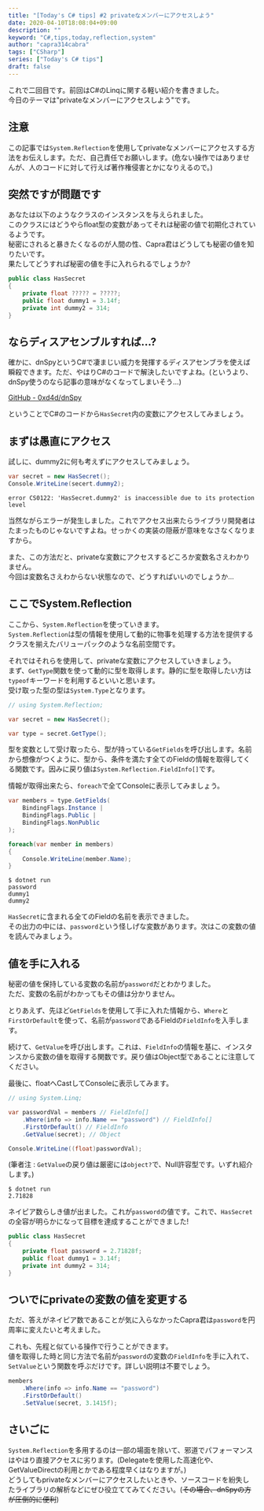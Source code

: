 ```yaml
---
title: "[Today's C# tips] #2 privateなメンバーにアクセスしよう"
date: 2020-04-10T18:08:04+09:00
description: ""
keyword: "C#,tips,today,reflection,system"
author: "capra314cabra"
tags: ["CSharp"]
series: ["Today's C# tips"]
draft: false
---
```


これで二回目です。前回はC#のLinqに関する軽い紹介を書きました。  
今日のテーマは"privateなメンバーにアクセスしよう"です。

## 注意

この記事では`System.Reflection`を使用してprivateなメンバーにアクセスする方法をお伝えします。ただ、自己責任でお願いします。(危ない操作ではありませんが、人のコードに対して行えば著作権侵害とかになりえるので。)

## 突然ですが問題です

あなたは以下のようなクラスのインスタンスを与えられました。  
このクラスにはどうやらfloat型の変数があってそれは秘密の値で初期化されているようです。  
秘密にされると暴きたくなるのが人間の性、Capra君はどうしても秘密の値を知りたいです。  
果たしてどうすれば秘密の値を手に入れられるでしょうか?

``` C#
public class HasSecret
{
    private float ????? = ?????;
    public float dummy1 = 3.14f;
    private int dummy2 = 314;
}
```

## ならディスアセンブルすれば...?

確かに、dnSpyというC#で凄まじい威力を発揮するディスアセンブラを使えば瞬殺できます。ただ、やはりC#のコードで解決したいですよね。(というより、dnSpy使うのなら記事の意味がなくなってしまいそう...)

[GitHub - 0xd4d/dnSpy](https://github.com/0xd4d/dnSpy)

ということでC#のコードから`HasSecret`内の変数にアクセスしてみましょう。

## まずは愚直にアクセス

試しに、dummy2に何も考えずにアクセスしてみましょう。

``` C#
var secret = new HasSecret();
Console.WriteLine(secert.dummy2);
```

```
error CS0122: 'HasSecret.dummy2' is inaccessible due to its protection level
```

当然ながらエラーが発生しました。これでアクセス出来たらライブラリ開発者はたまったものじゃないですよね。せっかくの実装の隠蔽が意味をなさなくなりますから。

また、この方法だと、privateな変数にアクセスするどころか変数名さえわかりません。  
今回は変数名さえわからない状態なので、どうすればいいのでしょうか...

## ここでSystem.Reflection

ここから、`System.Reflection`を使っていきます。  
`System.Reflection`は型の情報を使用して動的に物事を処理する方法を提供するクラスを揃えたバリューパックのような名前空間です。

それではそれらを使用して、privateな変数にアクセスしていきましょう。  
まず、`GetType`関数を使って動的に型を取得します。静的に型を取得したい方は`typeof`キーワードを利用するといいと思います。  
受け取った型の型は`System.Type`となります。

``` C#
// using System.Reflection;

var secret = new HasSecret();

var type = secret.GetType();
```

型を変数として受け取ったら、型が持っている`GetFields`を呼び出します。名前から想像がつくように、型から、条件を満たす全てのFieldの情報を取得してくる関数です。因みに戻り値は`System.Reflection.FieldInfo[]`です。

情報が取得出来たら、`foreach`で全てConsoleに表示してみましょう。

``` C#
var members = type.GetFields(
    BindingFlags.Instance |
    BindingFlags.Public |
    BindingFlags.NonPublic
);

foreach(var member in members)
{
    Console.WriteLine(member.Name);
}
```

```
$ dotnet run
password
dummy1
dummy2
```

`HasSecret`に含まれる全てのFieldの名前を表示できました。  
その出力の中には、`password`という怪しげな変数があります。次はこの変数の値を読んでみましょう。

## 値を手に入れる

秘密の値を保持している変数の名前が`password`だとわかりました。  
ただ、変数の名前がわかってもその値は分かりません。

とりあえず、先ほど`GetFields`を使用して手に入れた情報から、`Where`と`FirstOrDefault`を使って、名前が`password`であるFieldの`FieldInfo`を入手します。

続けて、`GetValue`を呼び出します。これは、`FieldInfo`の情報を基に、インスタンスから変数の値を取得する関数です。戻り値はObject型であることに注意してください。

最後に、floatへCastしてConsoleに表示してみます。

``` C#
// using System.Linq;

var passwordVal = members // FieldInfo[]
    .Where(info => info.Name == "password") // FieldInfo[]
    .FirstOrDefault() // FieldInfo
    .GetValue(secret); // Object

Console.WriteLine((float)passwordVal);
```

(筆者注 : `GetValue`の戻り値は厳密には`object?`で、Null許容型です。いずれ紹介します。)

```
$ dotnet run
2.71828
```

ネイピア数らしき値が出ました。これが`password`の値です。これで、`HasSecret`の全容が明らかになって目標を達成することができました!

``` C#
public class HasSecret
{
    private float password = 2.71828f;
    public float dummy1 = 3.14f;
    private int dummy2 = 314;
}
```

## ついでにprivateの変数の値を変更する

ただ、答えがネイピア数であることが気に入らなかったCapra君は`password`を円周率に変えたいと考えました。

これも、先程と似ている操作で行うことができます。  
値を取得した時と同じ方法で名前が`password`の変数の`FieldInfo`を手に入れて、`SetValue`という関数を呼ぶだけです。詳しい説明は不要でしょう。

``` C#
members
    .Where(info => info.Name == "password")
    .FirstOrDefault()
    .SetValue(secret, 3.1415f);
```

## さいごに

`System.Reflection`を多用するのは一部の場面を除いて、邪道でパフォーマンスはやはり直接アクセスに劣ります。(Delegateを使用した高速化や、GetValueDirectの利用とかである程度早くはなりますが。)  
どうしてもprivateなメンバーにアクセスしたいときや、ソースコードを紛失したライブラリの解析などにぜひ役立ててみてください。(~~その場合、dnSpyの方が圧倒的に便利~~)